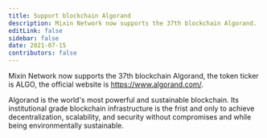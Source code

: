 ```yaml
---
title: Support blockchain Algorand
description: Mixin Network now supports the 37th blockchain Algorand.
editLink: false
sidebar: false
date: 2021-07-15
contributors: false
---
```


Mixin Network now supports the 37th blockchain Algorand, the token ticker is ALGO, the official website is https://www.algorand.com/.

Algorand is the world's most powerful and sustainable blockchain. Its institutional grade blockchain infrastructure is the frist and only to achieve decentralization, scalability, and security without compromises and while being environmentally sustainable.